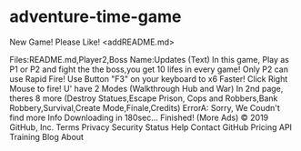 # adventure-time-game
New Game! Please Like!
<addREADME.md>
<html>
<addtoREADME.md>
<AddPlayer1File>
<AddPlayer2File>
<AddControlsFile>
<AddBossFile>
<AddLifesFile>
<AddFolder>Files:README.md,Player2,Boss Name:Updates
(Text)
In this game, Play as P1 or P2 and fight the the boss,you get 10 lifes in every game!
Only P2 can use Rapid Fire!
Use Button "F3" on your keyboard to x6 Faster!
Click Right Mouse to fire!
U' have 2 Modes (Walkthrough Hub and War)
In 2nd page, theres 8 more (Destroy Statues,Escape Prison, Cops and Robbers,Bank Robbery,Survival,Create Mode,Finale,Credits)
ErrorA: Sorry, We Coudn't find more Info
Downloading in 180sec...
Finished! 
(More Ads)
<Add 5,005,505 Lifes to Boss>
<AddCommanderFile>
<AddCommands to CommanderFile>
<Add Teams>
<Add Extra ________>
<Add Extra Teams to Extra _________>
<Add Commander to Extra Teams>
<Add 2,468 Lifes to Commander>
<Addpac-man-likebackground>
© 2019 GitHub, Inc.
Terms
Privacy
Security
Status
Help
Contact GitHub
Pricing
API
Training
Blog
About
